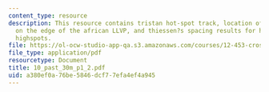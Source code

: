 ```yaml
---
content_type: resource
description: This resource contains tristan hot-spot track, location of afar plume
  on the edge of the african LLVP, and thiessen?s spacing results for hotspots And
  highspots.
file: https://ol-ocw-studio-app-qa.s3.amazonaws.com/courses/12-453-crosby-lectures-in-geology-history-of-africa-fall-2005/a380ef0a76be5846dcf77efa4ef4a945_10_past_30m_p1_2.pdf
file_type: application/pdf
resourcetype: Document
title: 10_past_30m_p1_2.pdf
uid: a380ef0a-76be-5846-dcf7-7efa4ef4a945
---
```

